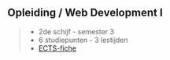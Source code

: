 Opleiding **/ Web Development I**
----------------------------------

> - 2de schijf - semester 3
> - 6 studiepunten - 3 lestijden
> - [ECTS-fiche]

[ECTS-fiche]: https://bamaflexweb.arteveldehs.be/BMFUIDetailxOLOD.aspx?a=65971&b=5&c=1

